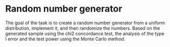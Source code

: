 # Random number generator

The goal of the task is to create a random number generator from a uniform distribution, implement it, and then randomize the numbers. Based on the generated sample using the chi2 concordance test, the analysis of the type I error and the test power using the Monte Carlo method.


